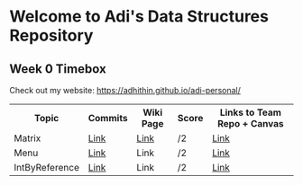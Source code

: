 # Welcome to Adi's Data Structures Repository 
## Week 0 Timebox 

Check out my website: 
https://adhithin.github.io/adi-personal/

<table>
  <tr>
    <th> Topic  </th>
    <th> Commits </th>
    <th> Wiki Page </th>
    <th> Score </th>
    <th> Links to Team Repo + Canvas </th>
  </tr>
  
   <tr>
    <td> Matrix </td>
    <td> <a href="https://github.com/adhithin/adi-personal/commits/main/Matrix.java"> Link </a> </td>
     <td> <a href="https://github.com/adhithin/adi-personal/wiki/Week-1-Challenges"> Link </a> </td>
    <td> /2 </td>
    <td> <a href="https://github.com/adhithin/honeycomb"> Link </a> </td>
  </tr>
  
   <tr>
    <td> Menu </td>
    <td> <a href="https://github.com/adhithin/adi-personal/commits/main/Matrix.java"> Link </a> </td>
    <td> Link </td>
    <td> /2 </td>
    <td> <a href="https://github.com/adhithin/honeycomb"> Link </a> </td>
  </tr>
  
   <tr>
    <td> IntByReference </td>
    <td> <a href="https://github.com/adhithin/adi-personal/commits/main/IntByReference.java"> Link </a> </td>
    <td> Link </td>
    <td> /2 </td>
    <td> <a href="https://github.com/adhithin/honeycomb"> Link </a> </td>
  </tr>
  
  
</table>


